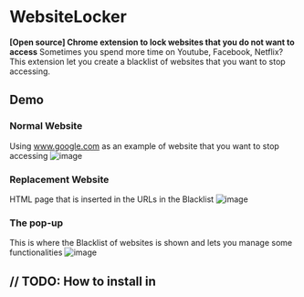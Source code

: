# WebsiteLocker

**[Open source] Chrome extension to lock websites that you do not want to access**
Sometimes you spend more time on Youtube, Facebook, Netflix?
This extension let you create a blacklist of websites that you want to stop accessing.

## Demo

### Normal Website
Using www.google.com as an example of website that you want to stop accessing
![image](https://user-images.githubusercontent.com/31491328/122989225-f0895380-d378-11eb-88f2-9b0843669675.png)

### Replacement Website
HTML page that is inserted in the URLs in the Blacklist
![image](https://user-images.githubusercontent.com/31491328/122989300-0565e700-d379-11eb-9a32-06f713ee9da6.png)

### The pop-up
This is where the Blacklist of websites is shown and lets you manage some functionalities
![image](https://user-images.githubusercontent.com/31491328/123003955-53371b00-d38a-11eb-98a7-7423dc07a6f5.png)

## // TODO: How to install in
